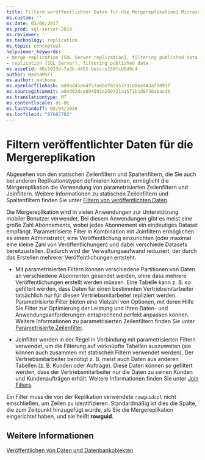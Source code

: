 ```yaml
---
title: Filtern veröffentlichter Daten für die Mergereplikation| Microsoft-Dokumentation
ms.custom: ''
ms.date: 03/06/2017
ms.prod: sql-server-2014
ms.reviewer: ''
ms.technology: replication
ms.topic: conceptual
helpviewer_keywords:
- merge replication [SQL Server replication], filtering published data
- replication [SQL Server], filtering published data
ms.assetid: 46c5023d-7a3b-4455-becc-e159fcb5d6c4
author: MashaMSFT
ms.author: mathoma
ms.openlocfilehash: ad9ad45a64f57a6bef8255373180ea943af9893f
ms.sourcegitcommit: ad4d92dce894592a259721a1571b1d8736abacdb
ms.translationtype: MT
ms.contentlocale: de-DE
ms.lasthandoff: 08/04/2020
ms.locfileid: "87607702"
---
```

# <a name="filter-published-data-for-merge-replication"></a>Filtern veröffentlichter Daten für die Mergereplikation
  Abgesehen von den statischen Zeilenfiltern und Spaltenfiltern, die Sie auch bei anderen Replikationstypen definieren können, ermöglicht die Mergereplikation die Verwendung von parametrisierten Zeilenfiltern und Joinfiltern. Weitere Informationen zu statischen Zeilenfiltern und Spaltenfiltern finden Sie unter [Filtern von veröffentlichten Daten](../publish/filter-published-data.md).  
  
 Die Mergereplikation wird in vielen Anwendungen zur Unterstützung mobiler Benutzer verwendet. Bei diesem Anwendungen gibt es meist eine große Zahl Abonnements, wobei jedes Abonnement ein eindeutiges Dataset empfängt. Parametrisierte Filter in Kombination mit Joinfiltern ermöglichen es einem Administrator, eine Veröffentlichung einzurichten (oder maximal eine kleine Zahl von Veröffentlichungen) und dabei verschiede Datasets bereitzustellen. Dadurch wird der Verwaltungsaufwand reduziert, der durch das Erstellen mehrerer Veröffentlichungen entsteht.  
  
-   Mit parametrisierten Filtern können verschiedene Partitionen von Daten an verschiedene Abonnenten gesendet werden, ohne dass mehrere Veröffentlichungen erstellt werden müssen. Eine Tabelle kann z. B. so gefiltert werden, dass Daten für einen bestimmten Vertriebsmitarbeiter tatsächlich nur für diesen Vertriebsmitarbeiter repliziert werden. Parametrisierte Filter bieten eine Vielzahl von Optionen, mit deren Hilfe Sie Filter zur Optimierung der Leistung und Ihren Daten- und Anwendungsanforderungen entsprechend perfekt anpassen können. Weitere Informationen zu parametrisierten Zeilenfiltern finden Sie unter [Parametrisierte Zeilenfilter](parameterized-filters-parameterized-row-filters.md).  
  
-   Joinfilter werden in der Regel in Verbindung mit parametrisierten Filtern verwendet, um die Filterung auf verknüpfte Tabellen auszuweiten (sie können auch zusammen mit statischen Filtern verwendet werden). Der Vertriebsmitarbeiter benötigt z. B. meist auch Daten aus anderen Tabellen (z. B. Kunden oder Aufträge). Diese Daten können so gefiltert werden, dass der Vertriebsmitarbeiter nur die Daten zu seinen Kunden und Kundenaufträgen erhält. Weitere Informationen finden Sie unter [Join Filters](join-filters.md).  
  
 Ein Filter muss die von der Replikation verwendete `rowguidcol` nicht einschließen, um Zeilen zu identifizieren. Standardmäßig ist dies die Spalte, die zum Zeitpunkt hinzugefügt wurde, als Sie die Mergereplikation eingerichtet haben, und sie heißt **rowguid**.  
  
## <a name="see-also"></a>Weitere Informationen  
 [Veröffentlichen von Daten und Datenbankobjekten](../publish/publish-data-and-database-objects.md)  
  
  
